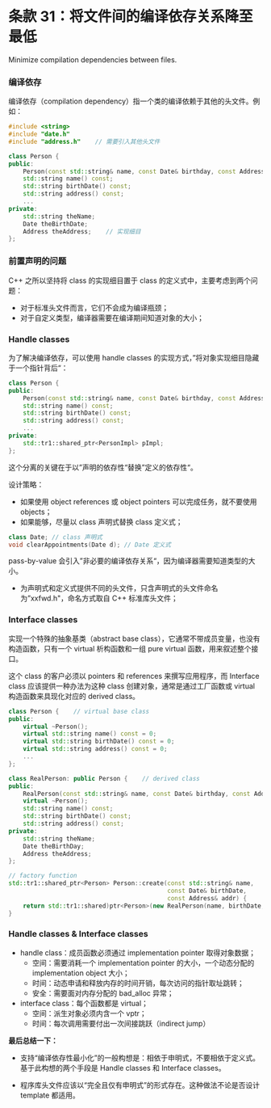 # 条款 31：将文件间的编译依存关系降至最低

Minimize compilation dependencies between files.

### 编译依存

编译依存（compilation dependency）指一个类的编译依赖于其他的头文件。例如：

```c++
#include <string>
#include "date.h"
#include "address.h"    // 需要引入其他头文件

class Person {
public:
    Person(const std::string& name, const Date& birthday, const Address& addr);
    std::string name() const;
    std::string birthDate() const;
    std::string address() const;
    ...
private:
    std::string theName;
    Date theBirthDate;
    Address theAddress;    // 实现细目
};
```

### 前置声明的问题

C++ 之所以坚持将 class 的实现细目置于 class 的定义式中，主要考虑到两个问题：

- 对于标准头文件而言，它们不会成为编译瓶颈；
- 对于自定义类型，编译器需要在编译期间知道对象的大小；

### Handle classes

为了解决编译依存，可以使用 handle classes 的实现方式，”将对象实现细目隐藏于一个指针背后“：

```c++
class Person {
public:
    Person(const std::string& name, const Date& birthday, const Address& addr);
    std::string name() const;
    std::string birthDate() const;
    std::string address() const;
    ...
private:
    std::tr1::shared_ptr<PersonImpl> pImpl;
};
```

这个分离的关键在于以”声明的依存性“替换”定义的依存性“。

设计策略：

- 如果使用 object references 或 object pointers 可以完成任务，就不要使用 objects；
- 如果能够，尽量以 class 声明式替换 class 定义式；

```c++
class Date; // class 声明式
void clearAppointments(Date d); // Date 定义式
```

pass-by-value 会引入”非必要的编译依存关系“，因为编译器需要知道类型的大小。

- 为声明式和定义式提供不同的头文件，只含声明式的头文件命名为”xxfwd.h"，命名方式取自 C++ 标准库头文件；

### Interface classes

实现一个特殊的抽象基类（abstract base class），它通常不带成员变量，也没有构造函数，只有一个 virtual 析构函数和一组 pure virtual 函数，用来叙述整个接口。

这个 class 的客户必须以 pointers 和 references 来撰写应用程序，而 Interface class 应该提供一种办法为这种 class 创建对象，通常是通过工厂函数或 virtual 构造函数来具现化对应的 derived class。

```c++
class Person {    // virtual base class
public:
    virtual ~Person();
    virtual std::string name() const = 0;
    virtual std::string birthDate() const = 0;
    virtual std::string address() const = 0;
    ...
};

class RealPerson: public Person {    // derived class
public:
    RealPerson(const std::string& name, const Date& birthday, const Address& addr);
    virtual ~Person();
    std::string name() const;
    std::string birthDate() const;
    std::string address() const;
private:
    std::string theName;
    Date theBirthDay;
    Address theAddress;
};

// factory function
std::tr1::shared_ptr<Person> Person::create(const std::string& name,
                                            const Date& birthDate,
                                            const Address& addr) {
    return std::tr1::shared)ptr<Person>(new RealPerson(name, birthDate, addr));
}
```

### Handle classes & Interface classes

- handle class：成员函数必须通过 implementation pointer 取得对象数据；
  - 空间：需要消耗一个 implementation pointer 的大小，一个动态分配的 implementation object 大小；
  - 时间：动态申请和释放内存的时间开销，每次访问的指针取址跳转；
  - 安全：需要面对内存分配的 bad_alloc 异常；
- interface class：每个函数都是 virtual；
  - 空间：派生对象必须内含一个 vptr；
  - 时间：每次调用需要付出一次间接跳跃（indirect jump）

**最后总结一下：**

- 支持“编译依存性最小化”的一般构想是：相依于申明式，不要相依于定义式。基于此构想的两个手段是 Handle classes 和 Interface classes。

- 程序库头文件应该以“完全且仅有申明式”的形式存在。这种做法不论是否设计 template 都适用。